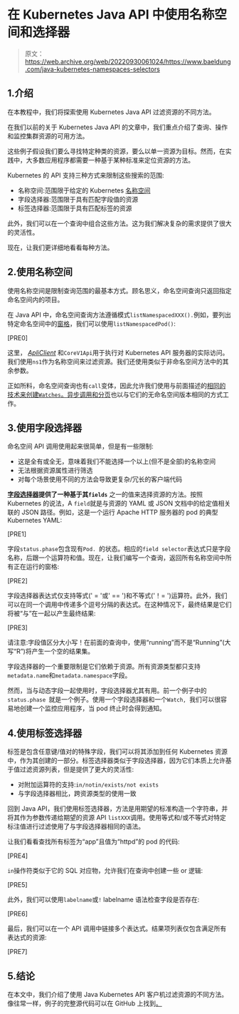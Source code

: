 # 在 Kubernetes Java API 中使用名称空间和选择器

> 原文：<https://web.archive.org/web/20220930061024/https://www.baeldung.com/java-kubernetes-namespaces-selectors>

## 1.介绍

在本教程中，我们将探索使用 Kubernetes Java API 过滤资源的不同方法。

在我们以前的关于 Kubernetes Java API 的文章中，我们重点介绍了查询、操作和监控集群资源的可用方法。

这些例子假设我们要么寻找特定种类的资源，要么以单一资源为目标。然而，在实践中，大多数应用程序都需要一种基于某种标准来定位资源的方法。

Kubernetes 的 API 支持三种方式来限制这些搜索的范围:

*   名称空间:范围限于给定的 Kubernetes [名称空间](https://web.archive.org/web/20220626072122/https://kubernetes.io/docs/concepts/overview/working-with-objects/namespaces/)
*   字段选择器:范围限于具有匹配字段值的资源
*   标签选择器:范围限于具有匹配标签的资源

此外，我们可以在一个查询中组合这些方法。这为我们解决复杂的需求提供了很大的灵活性。

现在，让我们更详细地看看每种方法。

## 2.使用名称空间

使用名称空间是限制查询范围的最基本方式。顾名思义，命名空间查询只返回指定命名空间内的项目。

在 Java API 中，命名空间查询方法遵循模式`listNamespacedXXX().`例如，要列出特定命名空间中的[窗格](https://web.archive.org/web/20220626072122/https://kubernetes.io/docs/concepts/workloads/pods/)，我们可以使用`listNamespacedPod()`:

[PRE0]

这里， *[ApliClient](/web/20220626072122/https://www.baeldung.com/kubernetes-java-client#1-apiclient-initialization)* 和`CoreV1Api`用于执行对 Kubernetes API 服务器的实际访问。我们使用`ns1`作为名称空间来过滤资源。我们还使用类似于非命名空间方法中的其余参数。

正如所料，命名空间查询也有`call`变体，因此允许我们使用与前面描述的[相同的技术来创建`Watches`。](/web/20220626072122/https://www.baeldung.com/java-kubernetes-watch)[异步调用和分页](/web/20220626072122/https://www.baeldung.com/java-kubernetes-paging-async)也以与它们的无命名空间版本相同的方式工作。

## 3.使用字段选择器

命名空间 API 调用使用起来很简单，但是有一些限制:

*   这是全有或全无，意味着我们不能选择一个以上(但不是全部)的名称空间
*   无法根据资源属性进行筛选
*   对每个场景使用不同的方法会导致更复杂/冗长的客户端代码

**[字段选择器](https://web.archive.org/web/20220626072122/https://kubernetes.io/docs/concepts/overview/working-with-objects/field-selectors/)提供了一种基于其`fields`** 之一的值来选择资源的方法。按照 Kubernetes 的说法，A `field`就是与资源的 YAML 或 JSON 文档中的给定值相关联的 JSON 路径。例如，这是一个运行 Apache HTTP 服务器的 pod 的典型 Kubernetes YAML:

[PRE1]

字段`status.phase`包含现有`Pod. `的状态。相应的`field selector`表达式只是字段名称，后跟一个运算符和值。现在，让我们编写一个查询，返回所有名称空间中所有正在运行的窗格:

[PRE2]

字段选择器表达式仅支持等式(' = '或' == ')和不等式('！= ')运算符。此外，我们可以在同一个调用中传递多个逗号分隔的表达式。在这种情况下，最终结果是它们将被“与”在一起以产生最终结果:

[PRE3]

请注意:字段值区分大小写！在前面的查询中，使用“running”而不是“Running”(大写“R”)将产生一个空的结果集。

字段选择器的一个重要限制是它们依赖于资源。所有资源类型都只支持`metadata.name`和`metadata.namespace`字段。

然而，当与动态字段一起使用时，字段选择器尤其有用。前一个例子中的`status.phase `就是一个例子。使用一个字段选择器和一个`Watch, `我们可以很容易地创建一个监控应用程序，当 pod 终止时会得到通知。

## 4.使用标签选择器

标签是包含任意键/值对的特殊字段，我们可以将其添加到任何 Kubernetes 资源中，作为其创建的一部分。标签选择器类似于字段选择器，因为它们本质上允许基于值过滤资源列表，但是提供了更大的灵活性:

*   对附加运算符的支持:`in/notin/exists/not exists`
*   与字段选择器相比，跨资源类型的使用一致

回到 Java API，我们使用标签选择器，方法是用期望的标准构造一个字符串，并将其作为参数传递给期望的资源 API `listXXX`调用。使用等式和/或不等式对特定标注值进行过滤使用了与字段选择器相同的语法。

让我们看看查找所有标签为“app”且值为“httpd”的 pod 的代码:

[PRE4]

`in`操作符类似于它的 SQL 对应物，允许我们在查询中创建一些 or 逻辑:

[PRE5]

此外，我们可以使用`labelname`或`!` labelname 语法检查字段是否存在:

[PRE6]

最后，我们可以在一个 API 调用中链接多个表达式。结果项列表仅包含满足所有表达式的资源:

[PRE7]

## 5.结论

在本文中，我们介绍了使用 Java Kubernetes API 客户机过滤资源的不同方法。像往常一样，例子的完整源代码可以在 GitHub 上找到[。](https://web.archive.org/web/20220626072122/https://github.com/eugenp/tutorials/tree/master/kubernetes/k8s-intro)